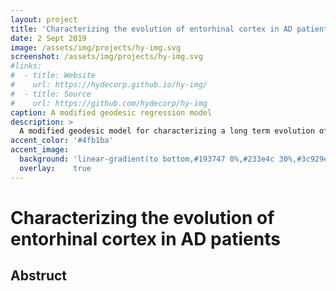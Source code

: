 ```yaml
---
layout: project
title: 'Characterizing the evolution of entorhinal cortex in AD patients'
date: 2 Sept 2019
image: /assets/img/projects/hy-img.svg
screenshot: /assets/img/projects/hy-img.svg
#links:
#  - title: Website
#    url: https://hydecorp.github.io/hy-img/
#  - title: Source
#    url: https://github.com/hydecorp/hy-img
caption: A modified geodesic regression model
description: >
  A modified geodesic model for characterizing a long term evolution of subcortical structures such as entorhinal cortex (ERC)
accent_color: '#4fb1ba'
accent_image:
  background: 'linear-gradient(to bottom,#193747 0%,#233e4c 30%,#3c929e 50%,#d5d5d4 70%,#cdccc8 100%)'
  overlay:    true
---
```


# Characterizing the evolution of entorhinal cortex in AD patients

## Abstruct

